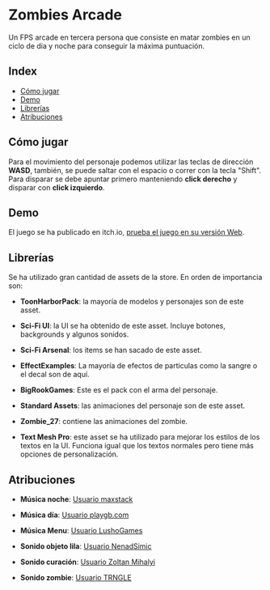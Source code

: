 # Zombies Arcade

Un FPS arcade en tercera persona que consiste en matar zombies en un ciclo de día y noche para conseguir la máxima puntuación.
 
## Index

- [Cómo jugar](https://github.com/Tomas-Gayo/zombies-arcade/blob/main/README.md#c%C3%B3mo-jugar)
- [Demo](https://github.com/Tomas-Gayo/zombies-arcade/blob/main/README.md#demo)
- [Librerías](https://gitlab.com/Tomas-Gayo/pec3-platformsgame#librer%C3%ADas)
- [Atribuciones](https://gitlab.com/Tomas-Gayo/pec3-platformsgame#atribuciones)

## Cómo jugar

Para el movimiento del personaje podemos utilizar las teclas de dirección **WASD**, también, se puede saltar con el espacio o correr con la tecla "Shift". Para disparar se debe apuntar primero manteniendo **click derecho** y disparar con **click izquierdo**.

## Demo

El juego se ha publicado en itch.io, [prueba el juego en su versión Web](https://tomas-gayo.itch.io/zombies-arcade).

## Librerías

Se ha utilizado gran cantidad de assets de la store. En orden de importancia son:

- **ToonHarborPack**: la mayoría de modelos y personajes son de este asset. 

- **Sci-Fi UI**: la UI se ha obtenido de este asset. Incluye botones, backgrounds y algunos sonidos. 

- **Sci-Fi Arsenal**: los items se han sacado de este asset.

- **EffectExamples**: La mayoría de efectos de particulas como la sangre o el decal son de aquí. 

- **BigRookGames**: Este es el pack con el arma del personaje. 

- **Standard Assets**: las animaciones del personaje son de este asset.  

- **Zombie_27**: contiene las animaciones del zombie.

- **Text Mesh Pro**: este asset se ha utilizado para mejorar los estilos de los textos en la UI. Funciona igual que los textos normales pero tiene más opciones de personalización.

## Atribuciones

- **Música noche**: [Usuario maxstack](https://opengameart.org/content/hold-the-fort)

- **Música día**: [Usuario playgb.com](https://opengameart.org/content/adventures-of-yuki-level-1-music)

- **Música Menu**: [Usuario LushoGames](https://opengameart.org/content/simple-action-beat)

- **Sonido objeto lila**: [Usuario NenadSimic](https://freesound.org/people/NenadSimic/sounds/171696/)

- **Sonido curación**: [Usuario Zoltan Mihalyi](https://opengameart.org/content/heal)

- **Sonido zombie**: [Usuario TRNGLE](https://freesound.org/people/TRNGLE/sounds/390614/)


